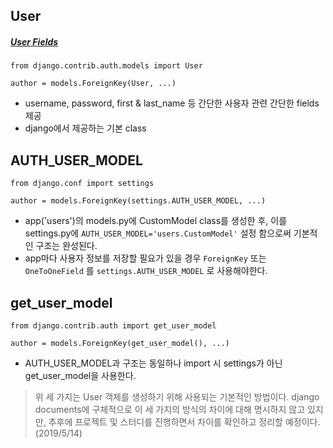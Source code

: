 ## User

##### [User Fields](https://docs.djangoproject.com/ko/2.2/ref/contrib/auth/)

```from django.contrib.auth.models import User```

```author = models.ForeignKey(User, ...)```

- username, password, first & last_name 등 간단한 사용자 관련 간단한 fields 제공
- django에서 제공하는 기본 class

## AUTH_USER_MODEL

```from django.conf import settings```

```author = models.ForeignKey(settings.AUTH_USER_MODEL, ...)```

- app('users')의 models.py에 CustomModel class를 생성한 후, 이를 settings.py에 ```AUTH_USER_MODEL='users.CustomModel'``` 설정 함으로써 기본적인 구조는 완성된다.
- app마다 사용자 정보를 저장할 필요가 있을 경우 ```ForeignKey``` 또는 ```OneToOneField``` 를 ```settings.AUTH_USER_MODEL``` 로 사용해야한다.

## get_user_model

```from django.contrib.auth import get_user_model```

```author = models.ForeignKey(get_user_model(), ...)```

- AUTH_USER_MODEL과 구조는 동일하나 import 시 settings가 아닌 get_user_model을 사용한다.

  


> 위 세 가지는 User 객체를 생성하기 위해 사용되는 기본적인 방법이다. django documents에 구체적으로 이 세 가지의 방식의 차이에 대해 명시하지 않고 있지만, 추후에 프로젝트 및 스터디를 진행하면서 차이를 확인하고 정리할 예정이다. (2019/5/14)

